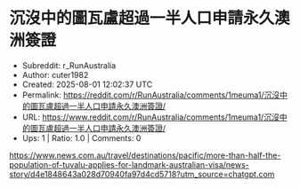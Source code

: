 # 沉沒中的圖瓦盧超過一半人口申請永久澳洲簽證

- Subreddit: r_RunAustralia
- Author: cuter1982
- Created: 2025-08-01 12:02:37 UTC
- Permalink: https://reddit.com/r/RunAustralia/comments/1meuma1/沉沒中的圖瓦盧超過一半人口申請永久澳洲簽證/
- URL: https://www.reddit.com/r/RunAustralia/comments/1meuma1/沉沒中的圖瓦盧超過一半人口申請永久澳洲簽證/
- Ups: 1 | Ratio: 1.0 | Comments: 0


<https://www.news.com.au/travel/destinations/pacific/more-than-half-the-population-of-tuvalu-applies-for-landmark-australian-visa/news-story/d4e1848643a028d70940fa97d4cd5718?utm_source=chatgpt.com>

